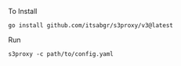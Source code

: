 To Install 

`go install github.com/itsabgr/s3proxy/v3@latest`


Run

`s3proxy -c path/to/config.yaml`
